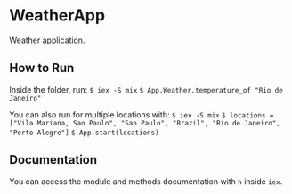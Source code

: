 # WeatherApp

Weather application.

## How to Run

Inside the folder, run:
`$ iex -S mix`
`$ App.Weather.temperature_of "Rio de Janeiro"`

You can also run for multiple locations with:
`$ iex -S mix`
`$ locations = ["Vila Mariana, Sao Paulo", "Sao Paulo", "Brazil", "Rio de Janeiro", "Porto Alegre"]`
`$ App.start(locations)`

## Documentation

You can access the module and methods documentation with `h` inside `iex`.
